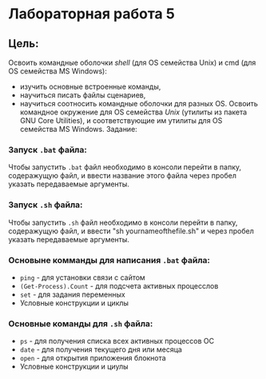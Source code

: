 # Лабораторная работа 5

## Цель:

Освоить командные оболочки *shell* (для OS семейства Unix) и cmd (для OS семейства MS Windows):
* изучить основные встроенные команды,
* научиться писать файлы сценариев,
* научиться соотносить командные оболочки для разных OS.
Освоить командное окружение для OS семейства *Unix* (утилиты из пакета GNU Core Utilities), и соответствующие им утилиты для OS семейства MS Windows.
Задание:

### Запуск `.bat` файла:

Чтобы запустить `.bat` файл необходимо в консоли перейти в папку, содеражущую  файл, и ввести название этого файла через пробел указать передаваемые аргументы.

### Запуск `.sh` файла:

Чтобы запустить `.sh` файл необходимо в консоли перейти в папку, содеражущую  файл, и ввести  "sh yournameofthefile.sh" и через пробел указать передаваемые аргументы.

### Основыне комманды для написания `.bat` файла:

* `ping` - для установки связи с сайтом
* `(Get-Process).Count` - для подсчета активных процесслов
* `set` - для задания переменных
* Условные конструкции и циклы

### Основные команды для `.sh` файла:

* `ps` - для получения списка всех активных процессов ОС
* `date` - для получения текущего дня или месяца
* `open` - для открытия приложения блокнота
* Условные конструкции и циулы

